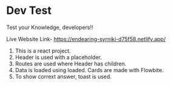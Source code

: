 # Dev Test
Test your Knowledge, developers!!

Live Website Link- https://endearing-syrniki-d75f58.netlify.app/

1. This is a react project.
2. Header is used with a placeholder.
3. Routes are used where Header has children.
4. Data is loaded using loaded. Cards are made with Flowbite.
5. To show corrext answer, toast is used.